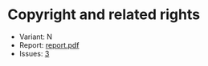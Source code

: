 # Copyright and related rights

- Variant: N
- Report: [report.pdf](https://github.com/nadevko/bsuir-FIPM-1/releases/download/term-4/lw-02.pdf)
- Issues: [3](https://github.com/nadevko/bsuir-FIPM-1/issues/3)
